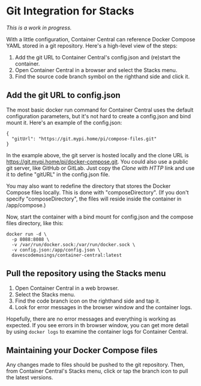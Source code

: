 # Git Integration for Stacks

_This is a work in progress._

With a little configuration, Container Central can reference Docker Compose YAML stored in a git repository. Here's a high-level view of the steps:

1. Add the git URL to Container Central's config.json and (re)start the container.
2. Open Container Central in a browser and select the Stacks menu.
3. Find the source code branch symbol on the righthand side and click it.

## Add the git URL to config.json
The most basic docker run command for Container Central uses the default configuration parameters, but it's not hard to create a config.json and bind mount it. Here's an example of the config.json:

```
{
  "gitUrl": "https://git.mypi.home/pi/compose-files.git"
}
```

In the example above, the git server is hosted locally and the clone URL is https://git.mypi.home/pi/docker-compose.git. You could also use a public git server, like GitHub or GitLab. Just copy the _Clone with HTTP_ link and use it to define "gitURL" in the config.json file.

You may also want to redefine the directory that stores the Docker Compose files locally. This is done with "composeDirectory". (If you don't specify "composeDirectory", the files will reside inside the container in /app/compose.)

Now, start the container with a bind mount for config.json and the compose files directory, like this:

```
docker run -d \
  -p 8088:8088 \
  -v /var/run/docker.sock:/var/run/docker.sock \
  -v config.json:/app/config.json \
  davescodemusings/container-central:latest
```

## Pull the repository using the Stacks menu
1. Open Container Central in a web browser.
2. Select the Stacks menu.
3. Find the code branch icon on the righthand side and tap it.
4. Look for error messages in the browser window and the container logs.

Hopefully, there are no error messages and everything is working as expected. If you see errors in th browser window, you can get more detail by using `docker logs` to examine the container logs for Container Central.
## Maintaining your Docker Compose files
Any changes made to files should be pushed to the git repository. Then, from Container Central's Stacks menu, click or tap the branch icon to pull the latest versions.
